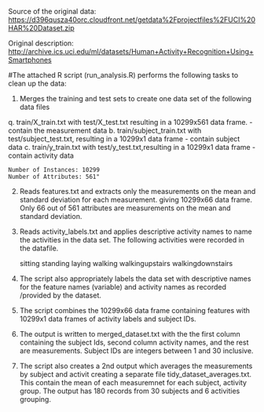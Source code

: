 Source of the original data: https://d396qusza40orc.cloudfront.net/getdata%2Fprojectfiles%2FUCI%20HAR%20Dataset.zip

Original description: http://archive.ics.uci.edu/ml/datasets/Human+Activity+Recognition+Using+Smartphones

#The attached R script (run_analysis.R) performs the following tasks to clean up the data:

1. Merges the training and test sets to create one data set of the following data files

 q. train/X_train.txt with test/X_test.txt resulting in a 10299x561 data frame. - contain the measurement data
 b. train/subject_train.txt with test/subject_test.txt, resulting in a  10299x1 data frame - contain subject data
 c. train/y_train.txt with test/y_test.txt,resulting in a  10299x1 data frame - contain activity data

    Number of Instances: 10299
    Number of Attributes: 561" 

 

2. Reads features.txt and extracts only the measurements on the mean and standard deviation for each measurement. 
   giving 10299x66 data frame. Only 66 out of 561 attributes are measurements on the mean and standard deviation. 
    


3. Reads activity_labels.txt and applies descriptive activity names to name the activities in the data set. The following activities were recorded in the datafile.

	sitting
	standing
	laying
	walking
	walkingupstairs
	walkingdownstairs


4. The script also appropriately labels the data set with descriptive names for the  feature names (variable) and activity names as recorded /provided by the dataset.

5. The script combines the 10299x66 data frame containing features with 10299x1 data frames of activity labels and subject IDs. 

6. The output  is written to merged_dataset.txt with the  the first column containing the subject Ids, second column activity names, and the rest are measurements. 
   Subject IDs are integers between 1 and 30 inclusive.



7. The script also creates a 2nd output which averages the measurements by subject and activit creating a separate file  tidy_dataset_averages.txt.
   This contain the mean of each measuremnet for each subject, activity group. The output has 180 records from 30 subjects and 6 activities grouping.

  